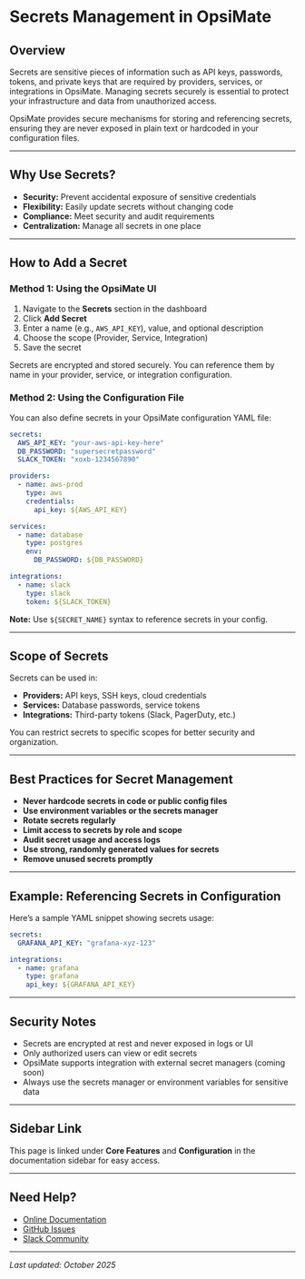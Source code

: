 # Secrets Management in OpsiMate

## Overview

Secrets are sensitive pieces of information such as API keys, passwords, tokens, and private keys that are required by providers, services, or integrations in OpsiMate. Managing secrets securely is essential to protect your infrastructure and data from unauthorized access.

OpsiMate provides secure mechanisms for storing and referencing secrets, ensuring they are never exposed in plain text or hardcoded in your configuration files.

---

## Why Use Secrets?

- **Security:** Prevent accidental exposure of sensitive credentials
- **Flexibility:** Easily update secrets without changing code
- **Compliance:** Meet security and audit requirements
- **Centralization:** Manage all secrets in one place

---

## How to Add a Secret

### Method 1: Using the OpsiMate UI

1. Navigate to the **Secrets** section in the dashboard
2. Click **Add Secret**
3. Enter a name (e.g., `AWS_API_KEY`), value, and optional description
4. Choose the scope (Provider, Service, Integration)
5. Save the secret

Secrets are encrypted and stored securely. You can reference them by name in your provider, service, or integration configuration.

### Method 2: Using the Configuration File

You can also define secrets in your OpsiMate configuration YAML file:

```yaml
secrets:
  AWS_API_KEY: "your-aws-api-key-here"
  DB_PASSWORD: "supersecretpassword"
  SLACK_TOKEN: "xoxb-1234567890"

providers:
  - name: aws-prod
    type: aws
    credentials:
      api_key: ${AWS_API_KEY}

services:
  - name: database
    type: postgres
    env:
      DB_PASSWORD: ${DB_PASSWORD}

integrations:
  - name: slack
    type: slack
    token: ${SLACK_TOKEN}
```

**Note:** Use `${SECRET_NAME}` syntax to reference secrets in your config.

---

## Scope of Secrets

Secrets can be used in:
- **Providers:** API keys, SSH keys, cloud credentials
- **Services:** Database passwords, service tokens
- **Integrations:** Third-party tokens (Slack, PagerDuty, etc.)

You can restrict secrets to specific scopes for better security and organization.

---

## Best Practices for Secret Management

- **Never hardcode secrets in code or public config files**
- **Use environment variables or the secrets manager**
- **Rotate secrets regularly**
- **Limit access to secrets by role and scope**
- **Audit secret usage and access logs**
- **Use strong, randomly generated values for secrets**
- **Remove unused secrets promptly**

---

## Example: Referencing Secrets in Configuration

Here’s a sample YAML snippet showing secrets usage:

```yaml
secrets:
  GRAFANA_API_KEY: "grafana-xyz-123"

integrations:
  - name: grafana
    type: grafana
    api_key: ${GRAFANA_API_KEY}
```

---

## Security Notes

- Secrets are encrypted at rest and never exposed in logs or UI
- Only authorized users can view or edit secrets
- OpsiMate supports integration with external secret managers (coming soon)
- Always use the secrets manager or environment variables for sensitive data

---

## Sidebar Link

This page is linked under **Core Features** and **Configuration** in the documentation sidebar for easy access.

---

## Need Help?

- [Online Documentation](https://opsimate.vercel.app/)
- [GitHub Issues](https://github.com/OpsiMate/OpsiMate/issues)
- [Slack Community](https://join.slack.com/t/opsimate/shared_invite/zt-39bq3x6et-NrVCZzH7xuBGIXmOjJM7gA)

---

*Last updated: October 2025*
